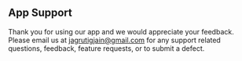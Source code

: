 ## App Support

Thank you for using our app and we would appreciate your feedback. Please email us at jagrutigjain@gmail.com for any support related questions, feedback, feature requests, or to submit a defect.
